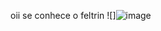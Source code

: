 oii se conhece o feltrin 
![]![image](https://github.com/rataocalvo/ratao/assets/145119330/6fb1e5ee-7389-4c79-9b90-33ebe60c7015)
